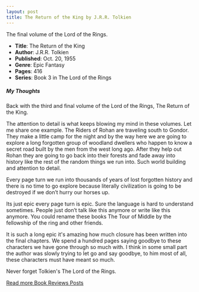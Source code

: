 ```yaml
---
layout: post
title: The Return of the King by J.R.R. Tolkien 
---
```


The final volume of the Lord of the Rings.

- **Title**: The Return of the King
- **Author**: J.R.R. Tolkien
- **Published**: Oct. 20, 1955
- **Genre**: Epic Fantasy
- **Pages**: 416
- **Series**: Book 3 in The Lord of the Rings

##### My Thoughts
Back with the third and final volume of the Lord of the Rings, The Return of the King.

The attention to detail is what keeps blowing my mind in these volumes. Let me share one example.
The Riders of Rohan are traveling south to Gondor. They make a little camp for the night and by the way here we are going to explore a long forgotten group of woodland dwellers who happen to know a secret road built by the men from the west long ago. After they help out Rohan they are going to go back into their forests and fade away into history like the rest of the random things we run into. Such world building and attention to detail.

Every page turn we run into thousands of years of lost forgotten history and there is no time to go explore because literally civilization is going to be destroyed if we don’t hurry our horses up.

Its just epic every page turn is epic. Sure the language is hard to understand sometimes. People just don’t talk like this anymore or write like this anymore. You could rename these books The Tour of Middle by the fellowship of the ring and other friends.

It is such a long epic it's amazing how much closure has been written into the final chapters. We spend a hundred pages saying goodbye to these characters we have gone through so much with. I think in some small part the author was slowly trying to let go and say goodbye, to him most of all, these characters must have meant so much.

Never forget Tolkien's The Lord of the Rings.

[Read more Book Reviews Posts](https://tactictalisman.github.io/book-reviews/)
